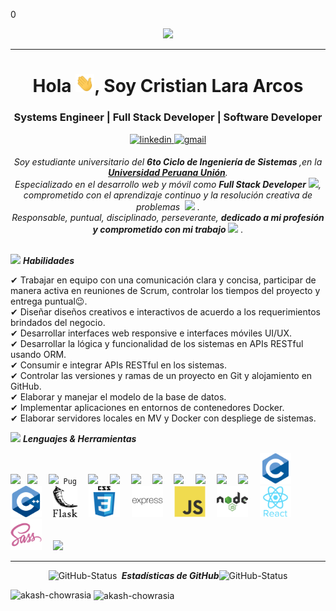 0<p align="center">
  <img src="https://github.com/thompsonemerson/thompsonemerson/raw/master/cover-thompson.png" height="200"/>
</p>
<hr>
<h1 align="center"> Hola <img src="https://raw.githubusercontent.com/ABSphreak/ABSphreak/master/gifs/Hi.gif" width="30px">, Soy Cristian Lara Arcos </h1>
<h3 align="center">Systems Engineer | Full Stack Developer | Software Developer</h3>
<p align="center">
<a href="https://linkedin.com/in/abdoachhoubi" target="_blank">
  <img src=https://img.shields.io/badge/linkedin-%2300acee.svg?color=405DE6&style=for-the-badge&logo=linkedin&logoColor=white alt=linkedin style="margin-bottom: 5px;" />
</a>
<a href="https://mail.google.com/mail/u/3/#inbox" target="_blank">
  <img src=https://img.shields.io/badge/gmail-%2300acee.svg?color=D14836&style=for-the-badge&logo=gmail&logoColor=white alt=gmail style="margin-bottom: 5px;" />
</a>
</p>
</p>



<p align="center">
  <em>
    Soy estudiante universitario del <b>6to Ciclo de Ingeniería de Sistemas </b>,en la <a href="https://upeu.edu.pe"> <b>Universidad Peruana Unión</b></a>. <br>
    Especializado en el desarrollo web y móvil como <b>Full Stack Developer</b> <img src="https://github.com/TheDudeThatCode/TheDudeThatCode/blob/master/Assets/Developer.gif" width="30px">, comprometido con el aprendizaje continuo y la resolución creativa de problemas &nbsp;<img src="https://github.com/TheDudeThatCode/TheDudeThatCode/blob/master/Assets/Designer.gif" width="36px">&nbsp.<br>Responsable, puntual, disciplinado, perseverante, <b>dedicado a mi profesión y comprometido con mi trabajo</b>
     <img src="https://github.com/TheDudeThatCode/TheDudeThatCode/blob/master/Assets/Medal.gif" width="20px">&nbsp.
  </em> 
  <br>
  <br>
 
<img src="https://media.giphy.com/media/ObNTw8Uzwy6KQ/giphy.gif" width="30px">&nbsp;***Habilidades***


✔ Trabajar en equipo con una comunicación clara y concisa, participar de manera activa en reuniones de Scrum, controlar los tiempos del proyecto y entrega puntual😉. <br>
✔ Diseñar diseños creativos e interactivos de acuerdo a los requerimientos brindados del negocio. <br>
✔ Desarrollar interfaces web responsive e interfaces móviles UI/UX. <br>
✔ Desarrollar la lógica y funcionalidad de los sistemas en APIs RESTful usando ORM. <br>
✔ Consumir e integrar APIs RESTful en los sistemas. <br>
✔ Controlar las versiones y ramas de un proyecto en Git y alojamiento en GitHub. <br>
✔ Elaborar y manejar el modelo de la base de datos. <br>
✔ Implementar aplicaciones en entornos de contenedores Docker. <br>
✔ Elaborar servidores locales en MV y Docker con despliege de sistemas. <br>


<img src="https://media.giphy.com/media/ObNTw8Uzwy6KQ/giphy.gif" width="30px">&nbsp;***Lenguajes & Herramientas***
<p align="left">
  
  <img height="50" src="https://cdn-icons-png.flaticon.com/512/1216/1216733.png">
  <code> <img height="50" src="https://cdn-icons-png.flaticon.com/512/136/136526.png"> </code>
  <code> <img height="50" src="https://cdn.icon-icons.com/icons2/2107/PNG/512/file_type_pug_icon_130225.png"> Pug </code>
  <code> <img height="50" src="https://github.com/uannabi/-/blob/master/resource/docker-ar21.svg"> </code>
  <code> <img height="50" src="https://github.com/uannabi/-/blob/master/resource/git.svg"> </code>
  <code> <img height="50" src="https://github.com/uannabi/-/blob/master/resource/linux-ar21.svg"> </code>
  <code> <img height="50" src="https://github.com/uannabi/-/blob/master/resource/other/apache_hadoop-ar21.svg"> </code>
  <code> <img height="50" src="https://github.com/uannabi/-/blob/master/resource/other/mongodb-ar21.svg"> </code>
  <code> <img height="50" src="https://github.com/uannabi/-/blob/master/resource/other/sqlite-ar21.svg"> </code>
  <code> <img height="50" src="https://github.com/uannabi/-/blob/master/resource/other/mysql-ar21.svg"> </code>
  <code> <img height="50" src="https://github.com/uannabi/-/blob/master/resource/other/postgresql-ar21.svg"> </code>
  <code> <img height="50" src="https://raw.githubusercontent.com/devicons/devicon/master/icons/c/c-original.svg"> </code>
  <code> <img height="50" src="https://raw.githubusercontent.com/devicons/devicon/master/icons/cplusplus/cplusplus-original.svg"> </code>
  <code> <img height="50" src="https://github.com/Akash-chowrasia/Akash-chowrasia/blob/main/images/flask.svg"> </code>
  <code> <img height="50" src="https://raw.githubusercontent.com/devicons/devicon/master/icons/css3/css3-original-wordmark.svg"> </code>
  <code> <img height="50" src="https://raw.githubusercontent.com/devicons/devicon/master/icons/express/express-original-wordmark.svg"> </code>
  <code> <img height="50" src="https://raw.githubusercontent.com/devicons/devicon/master/icons/javascript/javascript-original.svg"> </code>
  <code> <img height="50" src="https://raw.githubusercontent.com/devicons/devicon/master/icons/nodejs/nodejs-original-wordmark.svg"> </code>
  <code> <img height="50" src="https://raw.githubusercontent.com/devicons/devicon/master/icons/react/react-original-wordmark.svg"> </code>
  <code> <img height="50" src="https://raw.githubusercontent.com/devicons/devicon/master/icons/sass/sass-original.svg"> </code>
  <code> <img height="50" src="  https://raw.githubusercontent.com/detain/svg-logos/780f25886640cef088af994181646db2f6b1a3f8/svg/selenium-logo.svg
"> </code>
  <hr>
  <p align="center">
 <img src="https://media.giphy.com/media/8UHRm5oY4k4FDxq5QG/giphy.gif" width="30px" alt="GitHub-Status"/>&nbsp;<i><b>
Estadísticas de GitHub</b></i><img src="https://media.giphy.com/media/8UHRm5oY4k4FDxq5QG/giphy.gif" width="30px" alt="GitHub-Status"/></p>
<p><img align="left" src="https://github-readme-stats.vercel.app/api/top-langs?username=CrisLara-Dev&show_icons=true&locale=es&layout=compact&theme=tokyonight" alt="akash-chowrasia" /></p>

<p>&nbsp;<img align="center" src="https://github-readme-stats.vercel.app/api?username=CrisLara-Dev&show_icons=true&locale=es&theme=tokyonight" alt="akash-chowrasia" width="410" /></p>

